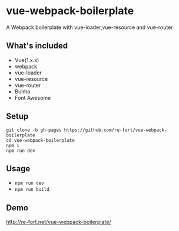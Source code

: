 vue-webpack-boilerplate
======================

A Webpack boilerplate with vue-loader,vue-resource and vue-router

## What's included
- Vue(1.x.x)
- webpack
- vue-loader
- vue-resource
- vue-router
- Bulma
- Font Awesome

## Setup
```
git clone -b gh-pages https://github.com/re-fort/vue-webpack-boilerplate
cd vue-webpack-boilerplate
npm i
npm run dev
```

## Usage
- `npm run dev`
- `npm run build`

## Demo
http://re-fort.net/vue-webpack-boilerplate/